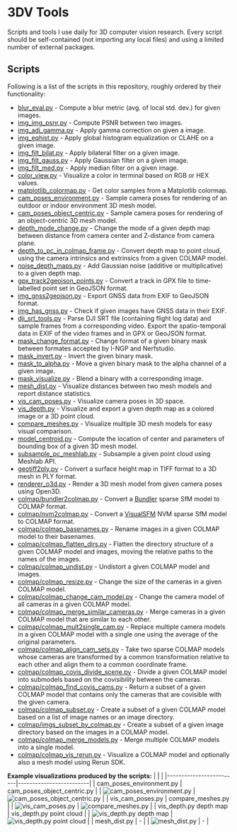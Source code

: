 # 3DV Tools
Scripts and tools I use daily for 3D computer vision research. Every script should be self-contained (not importing any local files) and using a limited number of external packages.

## Scripts
Following is a list of the scripts in this repository, roughly ordered by their functionality:

- [blur_eval.py](scripts/blur_eval.py) - Compute a blur metric (avg. of local std. dev.) for given images.
- [img_img_psnr.py](scripts/img_img_psnr.py) - Compute PSNR between two images.
- [img_adj_gamma.py](scripts/img_adj_gamma.py) - Apply gamma correction on given a image.
- [img_eqhist.py](scripts/img_eqhist.py) - Apply global histogram equalization or CLAHE on a given image.
- [img_filt_bilat.py](scripts/img_filt_bilat.py) - Apply bilateral filter on a given image.
- [img_filt_gauss.py](scripts/img_filt_gauss.py) - Apply Gaussian filter on a given image.
- [img_filt_med.py](scripts/img_filt_med.py) - Apply median filter on a given image.
- [color_view.py](scripts/color_view.py) - Visualize a color in terminal based on RGB or HEX values.
- [matplotlib_colormap.py](scripts/matplotlib_colormap.py) - Get color samples from a Matplotlib colormap.
- [cam_poses_environment.py](scripts/cam_poses_environment.py) - Sample camera poses for rendering of an outdoor or indoor environment 3D mesh model.
- [cam_poses_object_centric.py](scripts/cam_poses_object_centric.py) - Sample camera poses for rendering of an object-centric 3D mesh model.
- [depth_mode_change.py](scripts/depth_mode_change.py) - Change the mode of a given depth map between distance from camera center and Z-distance from camera plane.
- [depth_to_pc_in_colmap_frame.py](scripts/depth_to_pc_in_colmap_frame.py) - Convert depth map to point cloud, using the camera intrinsics and extrinsics from a given COLMAP model.
- [noise_depth_maps.py](scripts/noise_depth_maps.py) - Add Gaussian noise (additive or multiplicative) to a given depth map.
- [gpx_track2geojson_points.py](scripts/gpx_track2geojson_points.py) - Convert a track in GPX file to time-labelled point set in GeoJSON format.
- [img_gnss2geojson.py](scripts/img_gnss2geojson.py) - Export GNSS data from EXIF to GeoJSON format.
- [img_has_gnss.py](scripts/img_has_gnss.py) - Check if given images have GNSS data in their EXIF.
- [dji_srt_tools.py](scripts/dji_srt_tools.py) - Parse DJI SRT file (containing flight log data) and sample frames from a corresponding video. Export the spatio-temporal data in EXIF of the video frames and in GPX or GeoJSON format.
- [mask_change_format.py](scripts/mask_change_format.py) - Change format of a given binary mask between formates accepted by I-NGP and Nerfstudio.
- [mask_invert.py](scripts/mask_invert.py) - Invert the given binary mask.
- [mask_to_alpha.py](scripts/mask_to_alpha.py) - Move a given binary mask to the alpha channel of a given image.
- [mask_visualize.py](scripts/vis_masks.py) - Blend a binary with a corresponding image.
- [mesh_dist.py](scripts/mesh_dist.py) - Visualize distances between two mesh models and report distance statistics.
- [vis_cam_poses.py](scripts/vis_cam_poses.py) - Visualize camera poses in 3D space. 
- [vis_depth.py](scripts/vis_depth.py) - Visualize and export a given depth map as a colored image or a 3D point cloud.
- [compare_meshes.py](scripts/compare_meshes.py) - Visualize multiple 3D mesh models for easy visual comparison.
- [model_centroid.py](scripts/model_centroid.py) - Compute the location of center and parameters of bounding box of a given 3D mesh model.
- [subsample_pc_meshlab.py](scripts/subsample_pc_meshlab.py) - Subsample a given point cloud using Meshlab API.
- [geotiff2ply.py](scripts/geotiff2ply.py) - Convert a surface height map in TIFF format to a 3D mesh in PLY format.
- [renderer_o3d.py](scripts/renderer_o3d.py) - Render a 3D mesh model from given camera poses using Open3D.
- [colmap/bundler2colmap.py](scripts/colmap/bundler2colmap.py) - Convert a [Bundler](https://www.cs.cornell.edu/~snavely/bundler/) sparse SfM model to COLMAP format.
- [colmap/nvm2colmap.py](scripts/colmap/nvm2colmap.py) - Convert a [VisualSFM](http://ccwu.me/vsfm/) NVM sparse SfM model to COLMAP format.
- [colmap/colmap_basenames.py](scripts/colmap/colmap_basenames.py) - Rename images in a given COLMAP model to their basenames.
- [colmap/colmap_flatten_dirs.py](scripts/colmap/colmap_flatten_dirs.py) - Flatten the directory structure of a given COLMAP model and images, moving the relative paths to the names of the images.
- [colmap/colmap_undist.py](scripts/colmap/colmap_undist.py) - Undistort a given COLMAP model and images.
- [colmap/colmap_resize.py](scripts/colmap/colmap_resize.py) - Change the size of the cameras in a given COLMAP model.
- [colmap/colmap_change_cam_model.py](scripts/colmap/colmap_change_cam_model.py) - Change the camera model of all cameras in a given COLMAP model.
- [colmap/colmap_merge_similar_cameras.py](scripts/colmap/colmap_merge_similar_cameras.py) - Merge cameras in a given COLMAP model that are similar to each other.
- [colmap/colmap_mult2single_cam.py](scripts/colmap/colmap_mult2single_cam.py) - Replace multiple camera models in a given COLMAP model with a single one using the average of the original parameters.
- [colmap/colmap_align_cam_sets.py](scripts/colmap/colmap_align_cam_sets.py) - Take two sparse COLMAP models whose cameras are transformed by a common transformation relative to each other and align them to a common coordinate frame.
- [colmap/colmap_covis_divide_scene.py](scripts/colmap/colmap_covis_divide_scene.py) - Divide a given COLMAP model into submodels based on the covisibility between the cameras.
- [colmap/colmap_find_covis_cams.py](scripts/colmap/colmap_find_covis_cams.py) - Return a subset of a given COLMAP model that contains only the cameras that are covisible with the given camera.
- [colmap/colmap_subset.py](scripts/colmap/colmap_subset.py) - Create a subset of a given COLMAP model based on a list of image names or an image directory.
- [colmap/imgs_subset_by_colmap.py](scripts/colmap/imgs_subset_by_colmap.py) - Create a subset of a given image directory based on the images in a COLMAP model.
- [colmap/colmap_merge_models.py](scripts/colmap/colmap_merge_models.py) - Merge multiple COLMAP models into a single model.
- [colmap/colmap_vis_rerun.py](scripts/colmap/colmap_vis_rerun.py) - Visualize a COLMAP model and optionally also a mesh model using Rerun SDK.

**Example visualizations produced by the scripts:**
|  |  |
|-------------------------|-------------------------|
| cam_poses_environment.py | cam_poses_object_centric.py |
| ![cam_poses_environment.py](docs/images/cam_poses_environment_01.png) | ![cam_poses_object_centric.py](docs/images/cam_poses_object_centric_01.png) |
| vis_cam_poses.py | compare_meshes.py |
| ![vis_cam_poses.py](docs/images/vis_cam_poses_01.png) | ![compare_meshes.py](docs/images/compare_meshes_01.png) |
| vis_depth.py depth map | vis_depth.py point cloud |
| ![vis_depth.py depth map](docs/images/vis_depth_01.png) | ![vis_depth.py point cloud](docs/images/vis_depth_02.png) |
| mesh_dist.py | - |
| ![mesh_dist.py](docs/images/mesh_dist_01.png) | - |
